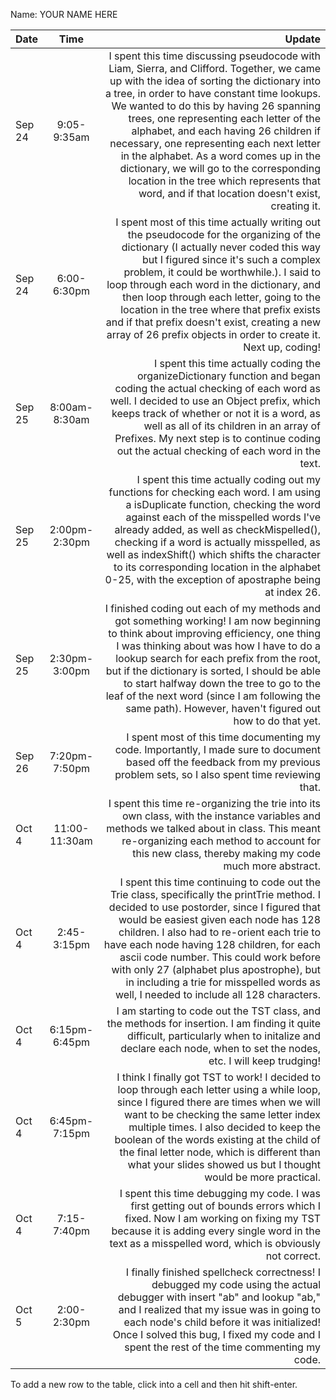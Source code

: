 Name: YOUR NAME HERE

| Date   |     Time      |                                                                                                                                                                                                                                                                                                                                                                                                                                                                                                                                                          Update |
|:-------|:-------------:|----------------------------------------------------------------------------------------------------------------------------------------------------------------------------------------------------------------------------------------------------------------------------------------------------------------------------------------------------------------------------------------------------------------------------------------------------------------------------------------------------------------------------------------------------------------:|
| Sep 24 |  9:05-9:35am  | I spent this time discussing pseudocode with Liam, Sierra, and Clifford. Together, we came up with the idea of sorting the dictionary into a tree, in order to have constant time lookups. We wanted to do this by having 26 spanning trees, one representing each letter of the alphabet, and each having 26 children if necessary, one representing each next letter in the alphabet. As a word comes up in the dictionary, we will go to the corresponding location in the tree which represents that word, and if that location doesn't exist, creating it. |
| Sep 24 |  6:00-6:30pm  |                                                                            I spent most of this time actually writing out the pseudocode for the organizing of the dictionary (I actually never coded this way but I figured since it's such a complex problem, it could be worthwhile.). I said to loop through each word in the dictionary, and then loop through each letter, going to the location in the tree where that prefix exists and if that prefix doesn't exist, creating a new array of 26 prefix objects in order to create it. Next up, coding! |
| Sep 25 | 8:00am-8:30am |                                                                                                                                                                                                  I spent this time actually coding the organizeDictionary function and began coding the actual checking of each word as well. I decided to use an Object prefix, which keeps track of whether or not it is a word, as well as all of its children in an array of Prefixes. My next step is to continue coding out the actual checking of each word in the text. |
| Sep 25 | 2:00pm-2:30pm |                                                                                                                                     I spent this time actually coding out my functions for checking each word. I am using a isDuplicate function, checking the word against each of the misspelled words I've already added, as well as checkMispelled(), checking if a word is actually misspelled, as well as indexShift() which shifts the character to its corresponding location in the alphabet 0-25, with the exception of apostraphe being at index 26. |
| Sep 25 | 2:30pm-3:00pm |                                                                                                                       I finished coding out each of my methods and got something working! I am now beginning to think about improving efficiency, one thing I was thinking about was how I have to do a lookup search for each prefix from the root, but if the dictionary is sorted, I should be able to start halfway down the tree to go to the leaf of the next word (since I am following the same path). However, haven't figured out how to do that yet. |
| Sep 26 | 7:20pm-7:50pm |                                                                                                                                                                                                                                                                                                                                                                                  I spent most of this time documenting my code. Importantly, I made sure to document based off the feedback from my previous problem sets, so I also spent time reviewing that. |
| Oct 4  | 11:00-11:30am |                                                                                                                                                                                                                                                                                                                   I spent this time re-organizing the trie into its own class, with the instance variables and methods we talked about in class. This meant re-organizing each method to account for this new class, thereby making my code much more abstract. |
| Oct 4  |  2:45-3:15pm  |                                                                                              I spent this time continuing to code out the Trie class, specifically the printTrie method. I decided to use postorder, since I figured that would be easiest given each node has 128 children. I also had to re-orient each trie to have each node having 128 children, for each ascii code number. This could work before with only 27 (alphabet plus apostrophe), but in including a trie for misspelled words as well, I needed to include all 128 characters. |
| Oct 4  | 6:15pm-6:45pm |                                                                                                                                                                                                                                                                                                                                                I am starting to code out the TST class, and the methods for insertion. I am finding it quite difficult, particularly when to initalize and declare each node, when to set the nodes, etc. I will keep trudging! |
| Oct 4  | 6:45pm-7:15pm |                                                                                                                                                                   I think I finally got TST to work! I decided to loop through each letter using a while loop, since I figured there are times when we will want to be checking the same letter index multiple times. I also decided to keep the boolean of the words existing at the child of the final letter node, which is different than what your slides showed us but I thought would be more practical. |
| Oct 4  |  7:15-7:40pm  |                                                                                                                                                                                                                                                                                                                         I spent this time debugging my code. I was first getting out of bounds errors which I fixed. Now I am working on fixing my TST because it is adding every single word in the text as a misspelled word, which is obviously not correct. |
| Oct 5  |  2:00-2:30pm  |                                                                                                                                                                                                                                                I finally finished spellcheck correctness! I debugged my code using the actual debugger with insert "ab" and lookup "ab," and I realized that my issue was in going to each node's child before it was initialized! Once I solved this bug, I fixed my code and I spent the rest of the time commenting my code. |


To add a new row to the table, click into a cell and then hit shift-enter.